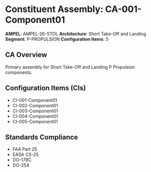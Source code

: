 # Constituent Assembly: CA-001-Component01

**AMPEL**: AMPEL-26-STOL
**Architecture**: Short Take-Off and Landing
**Segment**: P-PROPULSION
**Configuration Items**: 5

## CA Overview
Primary assembly for Short Take-Off and Landing P Propulsion components.

## Configuration Items (CIs)
- CI-001-Component01
- CI-002-Component01
- CI-003-Component01
- CI-004-Component01
- CI-005-Component01

## Standards Compliance
- FAA Part 25
- EASA CS-25
- DO-178C
- DO-254
